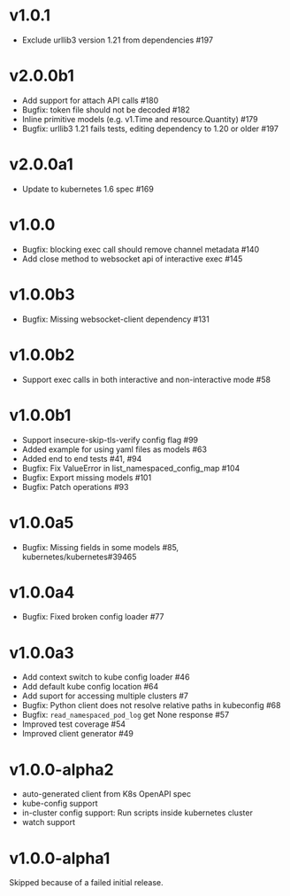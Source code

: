 # v1.0.1
- Exclude urllib3 version 1.21 from dependencies #197

# v2.0.0b1
- Add support for attach API calls #180
- Bugfix: token file should not be decoded #182
- Inline primitive models (e.g. v1.Time and resource.Quantity) #179
- Bugfix: urllib3 1.21 fails tests, editing dependency to 1.20 or older #197

# v2.0.0a1
- Update to kubernetes 1.6 spec #169

# v1.0.0
- Bugfix: blocking exec call should remove channel metadata #140
- Add close method to websocket api of interactive exec #145

# v1.0.0b3
- Bugfix: Missing websocket-client dependency #131

# v1.0.0b2
- Support exec calls in both interactive and non-interactive mode #58

# v1.0.0b1

- Support insecure-skip-tls-verify config flag #99
- Added example for using yaml files as models #63
- Added end to end tests #41, #94
- Bugfix: Fix ValueError in list_namespaced_config_map #104
- Bugfix: Export missing models #101
- Bugfix: Patch operations #93

# v1.0.0a5

- Bugfix: Missing fields in some models #85, kubernetes/kubernetes#39465

# v1.0.0a4

- Bugfix: Fixed broken config loader #77

# v1.0.0a3

- Add context switch to kube config loader #46 
- Add default kube config location #64
- Add suport for accessing multiple clusters #7
- Bugfix: Python client does not resolve relative paths in kubeconfig #68
- Bugfix: `read_namespaced_pod_log` get None response #57
- Improved test coverage #54
- Improved client generator #49

# v1.0.0-alpha2

- auto-generated client from K8s OpenAPI spec
- kube-config support
- in-cluster config support: Run scripts inside kubernetes cluster
- watch support

# v1.0.0-alpha1
Skipped because of a failed initial release.

